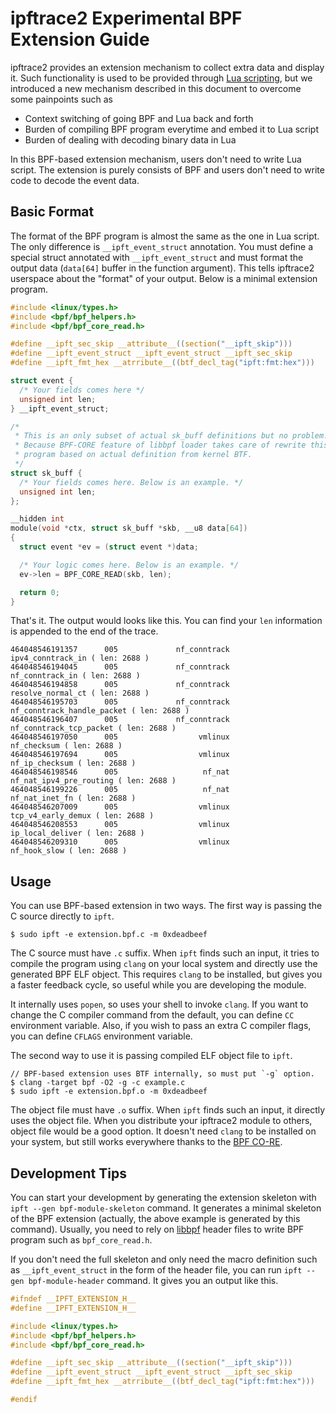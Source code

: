 # ipftrace2 Experimental BPF Extension Guide

ipftrace2 provides an extension mechanism to collect extra data and display it.
Such functionality is used to be provided through [Lua scripting](docs/lua_extension.md),
but we introduced a new mechanism described in this document to overcome some painpoints
such as

- Context switching of going BPF and Lua back and forth
- Burden of compiling BPF program everytime and embed it to Lua script
- Burden of dealing with decoding binary data in Lua

In this BPF-based extension mechanism, users don't need to write Lua script. The
extension is purely consists of BPF and users don't need to write code to decode
the event data.

## Basic Format

The format of the BPF program is almost the same as the one in Lua script. The only
difference is `__ipft_event_struct` annotation. You must define a special struct
annotated with `__ipft_event_struct` and must format the output data 
(`data[64]` buffer in the function argument). This tells ipftrace2 userspace
about the "format" of your output. Below is a minimal extension program.

```c
#include <linux/types.h>
#include <bpf/bpf_helpers.h>
#include <bpf/bpf_core_read.h>

#define __ipft_sec_skip __attribute__((section("__ipft_skip")))
#define __ipft_event_struct __ipft_event_struct __ipft_sec_skip
#define __ipft_fmt_hex __atrribute__((btf_decl_tag("ipft:fmt:hex")))

struct event {
  /* Your fields comes here */
  unsigned int len;
} __ipft_event_struct;

/*
 * This is an only subset of actual sk_buff definitions but no problem.
 * Because BPF-CORE feature of libbpf loader takes care of rewrite this
 * program based on actual definition from kernel BTF.
 */
struct sk_buff {
  /* Your fields comes here. Below is an example. */
  unsigned int len;
};

__hidden int
module(void *ctx, struct sk_buff *skb, __u8 data[64])
{
  struct event *ev = (struct event *)data;

  /* Your logic comes here. Below is an example. */
  ev->len = BPF_CORE_READ(skb, len);

  return 0;
}
```

That's it. The output would looks like this. You can find your `len` information is appended to
the end of the trace.

```
464048546191357      005             nf_conntrack                ipv4_conntrack_in ( len: 2688 )
464048546194045      005             nf_conntrack                  nf_conntrack_in ( len: 2688 )
464048546194858      005             nf_conntrack                resolve_normal_ct ( len: 2688 )
464048546195703      005             nf_conntrack       nf_conntrack_handle_packet ( len: 2688 )
464048546196407      005             nf_conntrack          nf_conntrack_tcp_packet ( len: 2688 )
464048546197050      005                  vmlinux                      nf_checksum ( len: 2688 )
464048546197694      005                  vmlinux                   nf_ip_checksum ( len: 2688 )
464048546198546      005                   nf_nat          nf_nat_ipv4_pre_routing ( len: 2688 )
464048546199226      005                   nf_nat                   nf_nat_inet_fn ( len: 2688 )
464048546207009      005                  vmlinux               tcp_v4_early_demux ( len: 2688 )
464048546208553      005                  vmlinux                 ip_local_deliver ( len: 2688 )
464048546209310      005                  vmlinux                     nf_hook_slow ( len: 2688 )
```

## Usage

You can use BPF-based extension in two ways. The first way is passing the C source directly to `ipft`.

```
$ sudo ipft -e extension.bpf.c -m 0xdeadbeef
```

The C source must have `.c` suffix. When `ipft` finds such an input, it tries to compile the program
using `clang` on your local system and directly use the generated BPF ELF object. This requires `clang`
to be installed, but gives you a faster feedback cycle, so useful while you are developing the module.

It internally uses `popen`, so uses your shell to invoke `clang`. If you want to change the C compiler
command from the default, you can define `CC` environment variable. Also, if you wish to pass an extra
C compiler flags, you can define `CFLAGS` environment variable.

The second way to use it is passing compiled ELF object file to `ipft`.

```
// BPF-based extension uses BTF internally, so must put `-g` option.
$ clang -target bpf -O2 -g -c example.c
$ sudo ipft -e extension.bpf.o -m 0xdeadbeef
```

The object file must have `.o` suffix. When `ipft` finds such an input, it directly uses the object
file. When you distribute your ipftrace2 module to others, object file would be a good option. It
doesn't need `clang` to be installed on your system, but still works everywhere thanks to the [BPF
CO-RE](https://nakryiko.com/posts/bpf-core-reference-guide/).

## Development Tips

You can start your development by generating the extension skeleton with
`ipft --gen bpf-module-skeleton` command. It generates a minimal skeleton of the BPF extension (actually,
the above example is generated by this command). Usually, you need to rely on [libbpf](https://github.com/libbpf/libbpf)
header files to write BPF program such as `bpf_core_read.h`.

If you don't need the full skeleton and only need the macro definition such as `__ipft_event_struct` in
the form of the header file, you can run `ipft --gen bpf-module-header` command. It gives you an output
like this.

```c
#ifndef __IPFT_EXTENSION_H__
#define __IPFT_EXTENSION_H__

#include <linux/types.h>
#include <bpf/bpf_helpers.h>
#include <bpf/bpf_core_read.h>

#define __ipft_sec_skip __attribute__((section("__ipft_skip")))
#define __ipft_event_struct __ipft_event_struct __ipft_sec_skip
#define __ipft_fmt_hex __atrribute__((btf_decl_tag("ipft:fmt:hex")))

#endif
```
